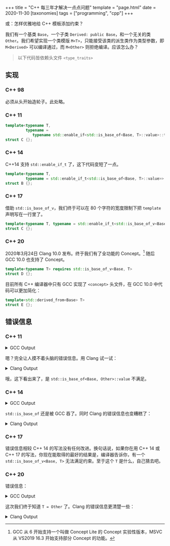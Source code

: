 +++
title = "C++ 每三年才解决一点点问题"
template = "page.html"
date = 2020-11-30
[taxonomies]
tags = ["programming", "cpp"]
+++

或：怎样优雅地给 C++ 模板添加约束？

<!-- more -->

我们有一个基类 `Base`，一个子类 `Derived: public Base`，和一个无关的类 `Other`。我们希望实现一个类模版 `M<T>`，只能接受该类的派生类作为类型参数，即 `M<Derived>` 可以编译通过，而 `M<Other>` 则拒绝编译。应该怎么办？

> 以下代码皆依赖头文件 `<type_traits>`

## 实现
### C++ 98

必须从头开始造轮子。此处略。

### C++ 11

```c++
template<typename T,
         typename =
            typename std::enable_if<std::is_base_of<Base, T>::value>::type>
struct C {};
```

### C++ 14

C++14 支持 `std::enable_if_t` 了，这下代码变短了一点。

```c++
template<typename T,
         typename = std::enable_if_t<std::is_base_of<Base, T>::value>>
struct B {};
```

### C++ 17

借助 `std::is_base_of_v`，我们终于可以在 80 个字符的宽度限制下把 `template` 声明写在一行里了。

```c++
template<typename T, typename = std::enable_if_t<std::is_base_of_v<Base, T>>>
struct C {};
```

### C++ 20

2020年3月24日 Clang 10.0 发布。终于我们有了全功能的 Concept。[^1] 随后 GCC 10.0 也支持了 Concept。

```c++
template<typename T> requires std::is_base_of_v<Base, T>
struct D {};
```

目前所有 C++ 编译器中只有 GCC 实现了 `<concept>` 头文件，在 GCC 10.0 中代码可以更加简化：

```c++
template<std::derived_from<Base> T>
struct E {};
```

## 错误信息

### C++ 11

<details>
<summary>GCC Output</summary>

```console
❯ g++ -c a.cpp -std=c++2a
a.cpp: 在函数‘int main()’中:
a.cpp:36:12: 错误：no type named ‘type’ in ‘struct std::enable_if<false, void>’
   36 |     A<Other> d1;
      |            ^
a.cpp:36:12: 错误：模板第 2 个参数无效
```

</details>

嗯？完全让人摸不着头脑的错误信息。用 Clang 试一试：

<details>
<summary>Clang Output</summary>

```console
❯ clang++ a.cpp -std=c++2a
a.cpp:11:57: error: failed requirement 'std::is_base_of<Base, Other>::value'; 'enable_if' cannot be used to disable this declaration
template<typename T, typename = typename std::enable_if<std::is_base_of<Base, T>::value>::type>
                                                        ^~~~~~~~~~~~~~~~~~~~~~~~~~~~~~~
a.cpp:36:5: note: in instantiation of default argument for 'A<Other>' required here
    A<Other> d1;
    ^~~~~~~~
1 error generated.
```

</details>

哦，这下看出来了，是 `std::is_base_of<Base, Other>::value` 不满足。

### C++ 14

<details>
<summary>GCC Output</summary>

```console
❯ g++ -c a.cpp -std=c++2a
In file included from a.cpp:1:
/usr/include/c++/10.2.0/type_traits: In substitution of ‘template<bool _Cond, class _Tp> using enable_if_t = typename std::enable_if::type [with bool _Cond = false; _Tp = void]’:
a.cpp:36:12:   required from here
/usr/include/c++/10.2.0/type_traits:2554:11: 错误：no type named ‘type’ in ‘struct std::enable_if<false, void>’
 2554 |     using enable_if_t = typename enable_if<_Cond, _Tp>::type;
      |           ^~~~~~~~~~~
a.cpp: 在函数‘int main()’中:
a.cpp:36:12: 错误：模板第 2 个参数无效
   36 |     B<Other> d1;
      |            ^
```

</details>

`std::is_base_of` 还是被 GCC 吞了。同时 Clang 的错误信息也变糟糕了：

<details>
<summary>Clang Output</summary>

```console
❯ clang++ a.cpp -std=c++2a
In file included from a.cpp:1:
/bin/../lib64/gcc/x86_64-pc-linux-gnu/10.2.0/../../../../include/c++/10.2.0/type_traits:2554:44: error: no type named 'type' in 'std::enable_if<false, void>'; 'enable_if' cannot be used to disable this declaration
    using enable_if_t = typename enable_if<_Cond, _Tp>::type;
                                           ^~~~~
a.cpp:15:38: note: in instantiation of template type alias 'enable_if_t' requested here
template<typename T, typename = std::enable_if_t<std::is_base_of<Base, T>::value>>
                                     ^
a.cpp:36:5: note: in instantiation of default argument for 'B<Other>' required here
    B<Other> d1;
    ^~~~~~~~
1 error generated.
```

</details>

### C++ 17

错误信息相较 C++ 14 的写法没有任何改进。换句话说，如果你在用 C++ 14 或 C++ 17 的写法，你现在能取得的最好的结果是，编译器告诉你，有一个
`std::is_base_of_v<Base, T>` 无法满足约束。至于这个 `T` 是什么，自己猜去吧。

### C++ 20

错误信息：

<details>
<summary>GCC Output</summary>

```console
❯ g++ -c a.cpp -std=c++2a
a.cpp: 在函数‘int main()’中:
a.cpp:36:12: 错误：template constraint failure for ‘template<class T>  requires  is_base_of_v<Base, T> struct D’
   36 |     D<Other> d1;
      |            ^
a.cpp:36:12: 附注：constraints not satisfied
a.cpp:24:8:   required by the constraints of ‘template<class T>  requires  is_base_of_v<Base, T> struct D’
a.cpp:23:36: 附注：the expression ‘is_base_of_v<Base, T> [with T = Other]’ evaluated to ‘false’
   23 | template<typename T> requires std::is_base_of_v<Base, T>
      |                               ~~~~~^~~~~~~~~~~~~~~~~~~~~
```

</details>

这次我们终于知道 `T = Other` 了。Clang 的错误信息更清楚一些：

<details>
<summary>Clang Output</summary>

```console
❯ clang++ a.cpp -std=c++2a
a.cpp:36:5: error: constraints not satisfied for class template 'D' [with T = Other]
    D<Other> d1;
    ^~~~~~~~
a.cpp:23:31: note: because 'std::is_base_of_v<Base, Other>' evaluated to false
template<typename T> requires std::is_base_of_v<Base, T>
                              ^
1 error generated.
```

</details>


[^1]: GCC 从 6 开始支持一个叫做 Concept Lite 的 Concept 实验性版本，MSVC 从 VS2019 16.3 开始支持部分 Concept 的功能。

